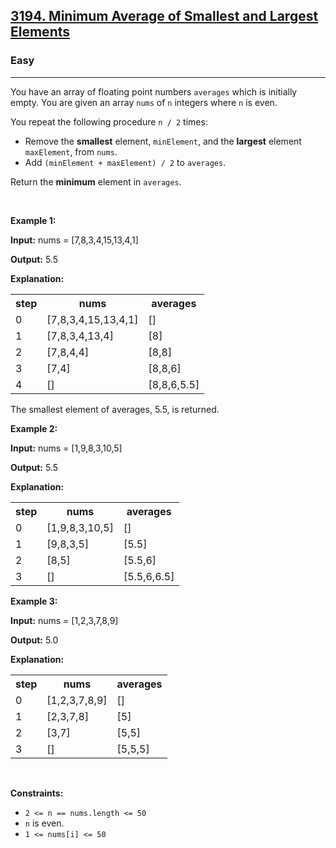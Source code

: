 <h2>
  <a href="https://leetcode.com/problems/minimum-average-of-smallest-and-largest-elements/description/">3194. Minimum Average of Smallest and Largest Elements</a>
</h2>
<h3>Easy</h3>
<hr/>
<p>
  You have an array of floating point numbers <code>averages</code> which is
  initially empty. You are given an array <code>nums</code> of
  <code>n</code> integers where <code>n</code> is even.
</p>

<p>You repeat the following procedure <code>n / 2</code> times:</p>

<ul>
  <li>
    Remove the <strong>smallest</strong> element, <code>minElement</code>, and
    the <strong>largest</strong> element <code>maxElement</code>,&nbsp;from
    <code>nums</code>.
  </li>
  <li>
    Add <code>(minElement + maxElement) / 2</code> to <code>averages</code>.
  </li>
</ul>

<p>Return the <strong>minimum</strong> element in <code>averages</code>.</p>

<p>&nbsp;</p>
<p><strong class="example">Example 1:</strong></p>

<div class="example-block">
  <p>
    <strong>Input:</strong>
    <span class="example-io">nums = [7,8,3,4,15,13,4,1]</span>
  </p>

  <p><strong>Output:</strong> <span class="example-io">5.5</span></p>

  <p><strong>Explanation:</strong></p>

  <table>
    <tbody>
      <tr>
        <th>step</th>
        <th>nums</th>
        <th>averages</th>
      </tr>
      <tr>
        <td>0</td>
        <td>[7,8,3,4,15,13,4,1]</td>
        <td>[]</td>
      </tr>
      <tr>
        <td>1</td>
        <td>[7,8,3,4,13,4]</td>
        <td>[8]</td>
      </tr>
      <tr>
        <td>2</td>
        <td>[7,8,4,4]</td>
        <td>[8,8]</td>
      </tr>
      <tr>
        <td>3</td>
        <td>[7,4]</td>
        <td>[8,8,6]</td>
      </tr>
      <tr>
        <td>4</td>
        <td>[]</td>
        <td>[8,8,6,5.5]</td>
      </tr>
    </tbody>
  </table>
  The smallest element of averages, 5.5, is returned.
</div>

<p><strong class="example">Example 2:</strong></p>

<div class="example-block">
  <p>
    <strong>Input:</strong>
    <span class="example-io">nums = [1,9,8,3,10,5]</span>
  </p>

  <p><strong>Output:</strong> <span class="example-io">5.5</span></p>

  <p><strong>Explanation:</strong></p>

  <table>
    <tbody>
      <tr>
        <th>step</th>
        <th>nums</th>
        <th>averages</th>
      </tr>
      <tr>
        <td>0</td>
        <td><span class="example-io">[1,9,8,3,10,5]</span></td>
        <td>[]</td>
      </tr>
      <tr>
        <td>1</td>
        <td><span class="example-io">[9,8,3,5]</span></td>
        <td>[5.5]</td>
      </tr>
      <tr>
        <td>2</td>
        <td><span class="example-io">[8,5]</span></td>
        <td>[5.5,6]</td>
      </tr>
      <tr>
        <td>3</td>
        <td>[]</td>
        <td>[5.5,6,6.5]</td>
      </tr>
    </tbody>
  </table>
</div>

<p><strong class="example">Example 3:</strong></p>

<div class="example-block">
  <p>
    <strong>Input:</strong> <span class="example-io">nums = [1,2,3,7,8,9]</span>
  </p>

  <p><strong>Output:</strong> <span class="example-io">5.0</span></p>

  <p><strong>Explanation:</strong></p>

  <table>
    <tbody>
      <tr>
        <th>step</th>
        <th>nums</th>
        <th>averages</th>
      </tr>
      <tr>
        <td>0</td>
        <td><span class="example-io">[1,2,3,7,8,9]</span></td>
        <td>[]</td>
      </tr>
      <tr>
        <td>1</td>
        <td><span class="example-io">[2,3,7,8]</span></td>
        <td>[5]</td>
      </tr>
      <tr>
        <td>2</td>
        <td><span class="example-io">[3,7]</span></td>
        <td>[5,5]</td>
      </tr>
      <tr>
        <td>3</td>
        <td><span class="example-io">[]</span></td>
        <td>[5,5,5]</td>
      </tr>
    </tbody>
  </table>
</div>

<p>&nbsp;</p>
<p><strong>Constraints:</strong></p>

<ul>
  <li><code>2 &lt;= n == nums.length &lt;= 50</code></li>
  <li><code>n</code> is even.</li>
  <li><code>1 &lt;= nums[i] &lt;= 50</code></li>
</ul>
